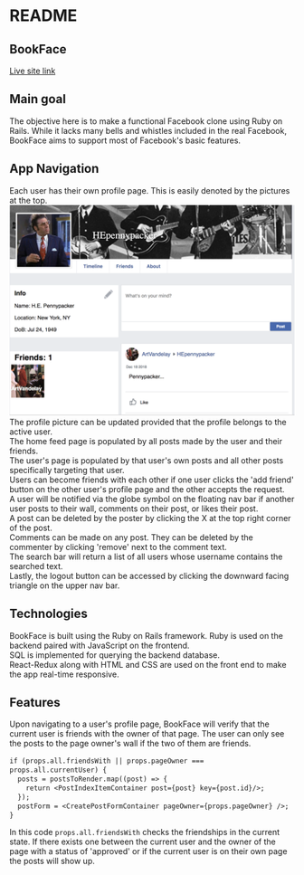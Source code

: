 # README

## BookFace  

[Live site link](https://bookface14.herokuapp.com/)  

## Main goal
  The objective here is to make a functional Facebook clone using Ruby on Rails. While it lacks many bells and whistles included in the real Facebook, BookFace aims to support most of Facebook's basic features.

## App Navigation  
  Each user has their own profile page. This is easily denoted by the pictures at the top.  
  ![](app/assets/images/readme/ex_user_profile.png)     
  The profile picture can be updated provided that the profile belongs to the active user.  
  The home feed page is populated by all posts made by the user and their friends.   
  The user's page is populated by that user's own posts and all other posts specifically targeting that user.  
  Users can become friends with each other if one user clicks the 'add friend' button on the other user's profile page and the other accepts the request.  
  A user will be notified via the globe symbol on the floating nav bar if another user posts to their wall, comments on their post, or likes their post.  
  A post can be deleted by the poster by clicking the X at the top right corner of the post.  
  Comments can be made on any post. They can be deleted by the commenter by clicking 'remove' next to the comment text.  
  The search bar will return a list of all users whose username contains the searched text.  
  Lastly, the logout button can be accessed by clicking the downward facing triangle on the upper nav bar.

## Technologies
  BookFace is built using the Ruby on Rails framework. Ruby is used on the backend paired with JavaScript on the frontend.  
  SQL is implemented for querying the backend database.  
  React-Redux along with HTML and CSS are used on the front end to make the app real-time responsive.


## Features

Upon navigating to a user's profile page, BookFace will verify that the current user is friends with the owner of that page. The user can only see the posts to the page owner's wall if the two of them are friends.

```
if (props.all.friendsWith || props.pageOwner === props.all.currentUser) {
  posts = postsToRender.map((post) => {
    return <PostIndexItemContainer post={post} key={post.id}/>;
  });
  postForm = <CreatePostFormContainer pageOwner={props.pageOwner} />;
}
```
In this code `props.all.friendsWith` checks the friendships in the current state. If there exists one between the current user and the owner of the page with a status of 'approved' or if the current user is on their own page the posts will show up.
